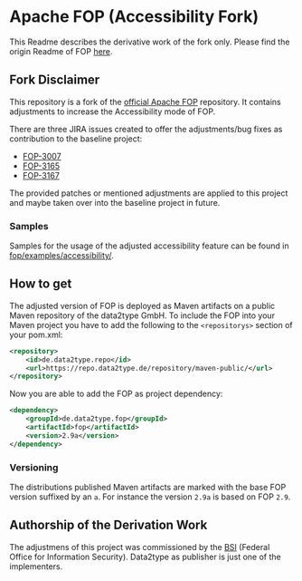 # Apache FOP (Accessibility Fork)

This Readme describes the derivative work of the fork only. Please find the origin Readme of FOP [here](README).

## Fork Disclaimer

This repository is a fork of the [official Apache FOP](https://github.com/apache/xmlgraphics-fop) repository. It contains adjustments to increase the Accessibility mode of FOP.

There are three JIRA issues created to offer the adjustments/bug fixes as contribution to the baseline project:

* [FOP-3007](https://issues.apache.org/jira/browse/FOP-3007)
* [FOP-3165](https://issues.apache.org/jira/browse/FOP-3165)
* [FOP-3167](https://issues.apache.org/jira/browse/FOP-3167)

The provided patches or mentioned adjustments are applied to this project and maybe taken over into the baseline project in future.

### Samples

Samples for the usage of the adjusted accessibility feature can be found in [fop/examples/accessibility/](fop/examples/accessibility/Readme.md).

## How to get

The adjusted version of FOP is deployed as Maven artifacts on a public Maven repository of the data2type GmbH. To include the FOP into your Maven project you have to add the following to the `<repositorys>` section of your pom.xml:

```xml
<repository>
    <id>de.data2type.repo</id>
    <url>https://repo.data2type.de/repository/maven-public/</url>
</repository>
```

Now you are able to add the FOP as project dependency:

```xml
<dependency>
    <groupId>de.data2type.fop</groupId>
    <artifactId>fop</artifactId>
    <version>2.9a</version>
</dependency>
```

### Versioning

The distributions published Maven artifacts are marked with the base FOP version suffixed by an `a`. For instance the version `2.9a` is based on FOP `2.9`.
 

## Authorship of the Derivation Work

The adjustmens of this project was commissioned by the [BSI](https://www.bsi.bund.de/EN/Home/home_node.html) (Federal Office for Information Security). Data2type as publisher is just one of the implementers.